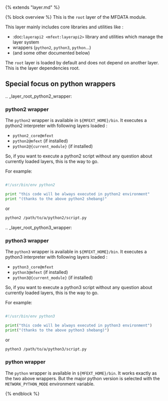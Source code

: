 {% extends "layer.md" %}

{% block overview %}
This is the `root` layer of the MFDATA module.

This layer mainly includes core libraries and utilities like :

- :doc:`layerapi2 <mfext:layerapi2>` library and utilities which manage the layer system
- wrappers (`python2`, `python3`, `python`...)
- (and some other documented below)

The `root` layer is loaded by default and does not depend on another layer. This
is the layer dependencies root.

## Special focus on python wrappers

.. _layer_root_python2_wrapper:

### python2 wrapper

The `python2` wrapper is available in `${MFEXT_HOME}/bin`. It executes
a python2 interpreter with following layers loaded :

- `python2_core@mfext`
- `python2@mfext` (if installed)
- `python2@{current_module}` (if installed)

So, if you want to execute a python2 script without any question about currently
loaded layers, this is the way to go.

For example:

```python

#!/usr/bin/env python2

print "this code will be always executed in python2 environment"
print "(thanks to the above python2 shebang)"
```

or

```bash
python2 /path/to/a/python2/script.py
```

.. _layer_root_python3_wrapper:

### python3 wrapper

The `python3` wrapper is available in `${MFEXT_HOME}/bin`. It executes
a python3 interpreter with following layers loaded :

- `python3_core@mfext`
- `python3@mfext` (if installed)
- `python3@{current_module}` (if installed)

So, if you want to execute a python3 script without any question about currently
loaded layers, this is the way to go.

For example:

```python

#!/usr/bin/env python3

print("this code will be always executed in python3 environment")
print("(thanks to the above python3 shebang)")
```

or

```bash
python3 /path/to/a/python3/script.py
```

### python wrapper

The `python` wrapper is available in `${MFEXT_HOME}/bin`. It works exactly
as the two above wrappers. But the major python version is selected with
the `METWORK_PYTHON_MODE` environment variable.

{% endblock %}
